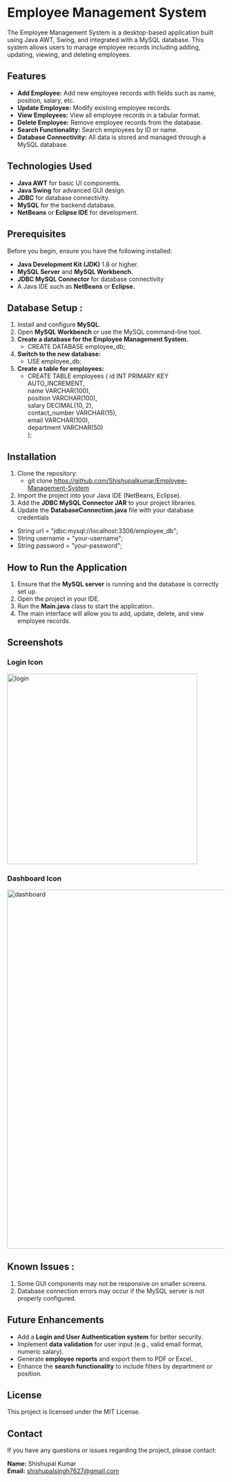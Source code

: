 <h1 style="font-size: 30px;">Employee Management System</h1>
The Employee Management System is a desktop-based application built using Java AWT, Swing, and integrated with a MySQL database. This system allows users to manage employee records including adding, updating, viewing, and deleting employees.

## Features
- **Add Employee:** Add new employee records with fields such as name, position, salary, etc.
- **Update Employee:** Modify existing employee records.
- **View Employees:** View all employee records in a tabular format.
- **Delete Employee:** Remove employee records from the database.
- **Search Functionality:** Search employees by ID or name.
- **Database Connectivity:** All data is stored and managed through a MySQL database.


## Technologies Used
- **Java AWT** for basic UI components.
- **Java Swing** for advanced GUI design.
- **JDBC** for database connectivity.
- **MySQL** for the backend database.
- **NetBeans** or **Eclipse IDE** for development.

## Prerequisites
Before you begin, ensure you have the following installed:
- **Java Development Kit (JDK)** 1.8 or higher.
- **MySQL Server** and **MySQL Workbench.**
- **JDBC MySQL Connector** for database connectivity
- A Java IDE such as **NetBeans** or **Eclipse.**

## Database Setup :
1. Install and configure **MySQL**.
2. Open **MySQL Workbench** or use the MySQL command-line tool.
3. **Create a database for the Employee Management System.**
   - CREATE DATABASE employee_db;
4. **Switch to the new database:**
   - USE employee_db;
5. **Create a table for employees:**
   - CREATE TABLE employees (
    id INT PRIMARY KEY AUTO_INCREMENT,  
     name VARCHAR(100),  
     position VARCHAR(100),  
     salary DECIMAL(10, 2),  
     contact_number VARCHAR(15),  
     email VARCHAR(100),  
     department VARCHAR(50)  
);

## Installation

1. Clone the repository:
   - git clone https://github.com/Shishupalkumar/Employee-Management-System
2. Import the project into your Java IDE (NetBeans, Eclipse).
3. Add the **JDBC MySQL Connector JAR** to your project libraries.
4. Update the **DatabaseConnection.java** file with your database credentials
  - String url = "jdbc:mysql://localhost:3306/employee_db";
  - String username = "your-username";
  - String password = "your-password";

## How to Run the Application ##

1. Ensure that the **MySQL server** is running and the database is correctly set up.
2. Open the project in your IDE.
3. Run the **Main.java** class to start the application.
4. The main interface will allow you to add, update, delete, and view employee records.

## Screenshots ##

### Login Icon

<img width="440" alt="login" src="https://github.com/user-attachments/assets/40eb00a8-5b2a-4c7c-8c3c-a8b5b18033c9">


### Dashboard Icon

<img width="830" alt="dashboard" src="https://github.com/user-attachments/assets/a2503aa9-5bb0-4416-940c-5b7e1960b0eb">

 ## Known Issues :
 
 1. Some GUI components may not be responsive on smaller screens.
 2. Database connection errors may occur if the MySQL server is not properly configured.

## Future Enhancements
- Add a **Login and User Authentication system** for better security.
- Implement **data validation** for user input (e.g., valid email format, numeric salary).
- Generate **employee reports** and export them to PDF or Excel.
- Enhance the **search functionality** to include filters by department or position.

## License
This project is licensed under the MIT License.

## Contact
If you have any questions or issues regarding the project, please contact:

**Name:** Shishupal Kumar  
**Email:** shishupalsingh7627@gmail.com
